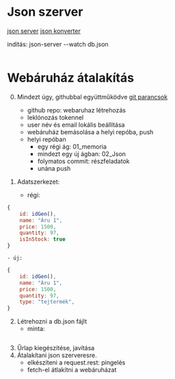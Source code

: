 # Json szerver
[json server](https://github.com/typicode/json-server)
[json konverter](https://www.convertsimple.com/convert-javascript-to-json/)

indítás: json-server --watch db.json

```json

```


# Webáruház átalakítás
0. Mindezt úgy, githubbal együttműködve
[git parancsok](https://github.com/kovacsnandor/GitParancsok)
    - github repo: webaruhaz létrehozás
    - leklónozás tokennel
    - user név és email lokális beállítása
    - webáruház bemásolása a helyi repóba, push
    - helyi repóban
        - egy régi ág: 01_memoria
        - mindezt egy új ágban: 02_Json
        - folymatos commit: részfeladatok
        - unána push

1. Adatszerkezet:
    - régi:
```js
{
    id: idGen(),
    name: "Áru 1",
    price: 1500,
    quantity: 97,
    isInStock: true
}
```
    - új:
```js
{
    id: idGen(),
    name: "Áru 1",
    price: 1500,
    quantity: 97,
    type: "tejtermék",
}
```            
2. Létrehozni a db.json fájlt
    - minta:
```json

```
3. Űrlap kiegészítése, javítása
4. Átalakítani json szerveresre.
    - elkészíteni a request.rest: pingelés
    - fetch-el átlakítni a webáruházat




